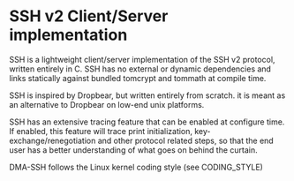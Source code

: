 # SSH v2 Client/Server implementation

SSH is a lightweight client/server implementation of the SSH v2 protocol, written entirely in C. SSH has no external or dynamic dependencies and links statically against bundled tomcrypt and tommath at compile time.

SSH is inspired by Dropbear, but written entirely from scratch. it is meant as an alternative to Dropbear on low-end unix platforms.

SSH has an extensive tracing feature that can be enabled at configure time. If enabled, this feature will trace print initialization, key-exchange/renegotiation and other protocol related steps, so that the end user has a better understanding of what goes on behind the curtain.

DMA-SSH follows the Linux kernel coding style (see CODING_STYLE)
